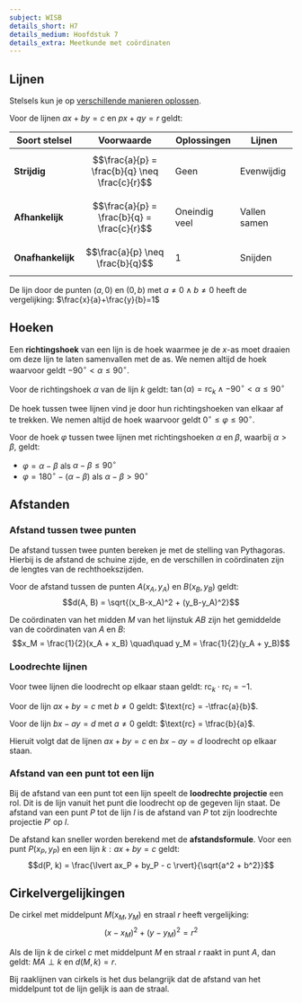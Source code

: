 ```yaml
---
subject: WISB
details_short: H7
details_medium: Hoofdstuk 7
details_extra: Meetkunde met coördinaten
---
```


## Lijnen

Stelsels kun je op [verschillende manieren oplossen](../../4VWO/P3/wisb_h4#getallenparen-en-stelsels).

Voor de lijnen $ax+by=c$ en $px+qy=r$ geldt:

| Soort stelsel     | Voorwaarde                                     | Oplossingen   | Lijnen       |
| ----------------- | ---------------------------------------------- | ------------- | ------------ |
| **Strijdig**      | $$\frac{a}{p} = \frac{b}{q} \neq \frac{c}{r}$$ | Geen          | Evenwijdig   |
| **Afhankelijk**   | $$\frac{a}{p} = \frac{b}{q} = \frac{c}{r}$$    | Oneindig veel | Vallen samen |
| **Onafhankelijk** | $$\frac{a}{p} \neq \frac{b}{q}$$               | 1             | Snijden      |

De lijn door de punten $(a, 0)$ en $(0, b)$ met $a \neq 0 \land b \neq 0$ heeft de vergelijking: $\frac{x}{a}+\frac{y}{b}=1$

## Hoeken

Een **richtingshoek** van een lijn is de hoek waarmee je de $x$-as moet draaien om deze lijn te laten samenvallen met de as. We nemen altijd de hoek waarvoor geldt $-90^{\circ} < \alpha \leq 90^{\circ}$.

Voor de richtingshoek $\alpha$ van de lijn $k$ geldt: $\tan (\alpha) = \text{rc}_k \land -90^{\circ} < \alpha \leq 90^{\circ}$

De hoek tussen twee lijnen vind je door hun richtingshoeken van elkaar af te trekken. We nemen altijd de hoek waarvoor geldt $0^{\circ} \leq \varphi \leq 90^{\circ}$.

Voor de hoek $\varphi$ tussen twee lijnen met richtingshoeken $\alpha$ en $\beta$, waarbij $\alpha > \beta$, geldt:

- $\varphi = \alpha - \beta$ als $\alpha - \beta \leq 90^{\circ}$
- $\varphi = 180^{\circ} - (\alpha - \beta)$ als $\alpha - \beta > 90^{\circ}$

## Afstanden

### Afstand tussen twee punten

De afstand tussen twee punten bereken je met de stelling van Pythagoras. Hierbij is de afstand de schuine zijde, en de verschillen in coördinaten zijn de lengtes van de rechthoekszijden.

Voor de afstand tussen de punten $A(x_A, y_A)$ en $B(x_B, y_B)$ geldt:
$$d(A, B) = \sqrt{(x_B-x_A)^2 + (y_B-y_A)^2}$$

De coördinaten van het midden $M$ van het lijnstuk $AB$ zijn het gemiddelde van de coördinaten van $A$ en $B$:
$$x_M = \frac{1}{2}(x_A + x_B) \quad\quad y_M = \frac{1}{2}(y_A + y_B)$$

### Loodrechte lijnen

Voor twee lijnen die loodrecht op elkaar staan geldt: $\text{rc}_k \cdot \text{rc}_l = -1$.

Voor de lijn $ax+by=c$ met $b \neq 0$ geldt: $\text{rc} = -\tfrac{a}{b}$.

Voor de lijn $bx - ay = d$ met $a \neq 0$ geldt: $\text{rc} = \tfrac{b}{a}$.

Hieruit volgt dat de lijnen $ax+by=c$ en $bx-ay=d$ loodrecht op elkaar staan.

### Afstand van een punt tot een lijn

Bij de afstand van een punt tot een lijn speelt de **loodrechte projectie** een rol. Dit is de lijn vanuit het punt die loodrecht op de gegeven lijn staat. De afstand van een punt $P$ tot de lijn $l$ is de afstand van $P$ tot zijn loodrechte projectie $P'$ op $l$.

De afstand kan sneller worden berekend met de **afstandsformule**. Voor een punt $P(x_P, y_P)$ en een lijn $k: ax + by = c$ geldt:
$$d(P, k) = \frac{\lvert ax_P + by_P - c \rvert}{\sqrt{a^2 + b^2}}$$

## Cirkelvergelijkingen

De cirkel met middelpunt $M(x_M, y_M)$ en straal $r$ heeft vergelijking:
$$(x - x_M)^2 + (y - y_M)^2 = r^2$$

Als de lijn $k$ de cirkel $c$ met middelpunt $M$ en straal $r$ raakt in punt $A$, dan geldt: $MA \perp k$ en $d(M, k) = r$.

Bij raaklijnen van cirkels is het dus belangrijk dat de afstand van het middelpunt tot de lijn gelijk is aan de straal.
